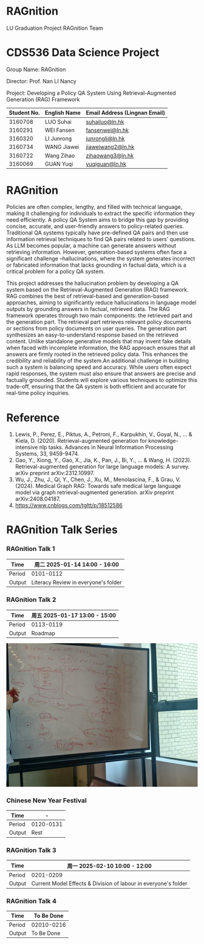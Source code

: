 # RAGnition
LU Graduation Project RAGnition Team

# CDS536 Data Science Project			
Group Name:			RAGnition

Director:			  Prof. Nan LI Nancy

Project:        Developing a Policy QA System Using Retrieval-Augmented Generation (RAG) Framework

| Student No. | English Name | Email Address (Lingnan Email) |
| ----------- | ------------ | ----------------------------- |
| 3160708     | LUO Suhai    | suhailuo@ln.hk                |
| 3160291     | WEI Fansen   | fansenwei@ln.hk               |
| 3160320     | LI Junrong   | junrongli@ln.hk               |
| 3160734     | WANG Jiawei  | jiaweiwang2@ln.hk             |
| 3160722     | Wang Zihao   | zihaowang3@ln.hk              |
| 3160069     | GUAN Yuqi    | yuqiguan@ln.hk                |

# RAGnition
Policies are often complex, lengthy, and filled with technical language, making it challenging for individuals to extract the specific information they need efficiently. A policy QA System aims to bridge this gap by providing concise, accurate, and user-friendly answers to policy-related queries. Traditional QA systems typically have pre-defined QA pairs and then use information retrieval techniques to find QA pairs related to users’ questions. As LLM becomes popular, a machine can generate answers without retrieving information. However, generation-based systems often face a significant challenge –hallucinations, where the system generates incorrect or fabricated information that lacks grounding in factual data, which is a critical problem for a policy QA system.

This project addresses the hallucination problem by developing a QA system based on the Retrieval-Augmented Generation (RAG) framework. RAG combines the best of retrieval-based and generation-based approaches, aiming to significantly reduce hallucinations in language model outputs by grounding answers in factual, retrieved data. The RAG framework operates through two main components: the retrieved part and the generation part. The retrieval part retrieves relevant policy documents or sections from policy documents on user queries. The generation part synthesizes an easy-to-understand response based on the retrieved content. Unlike standalone generative models that may invent fake details when faced with incomplete information, the RAG approach ensures that all answers are firmly rooted in the retrieved policy data. This enhances the credibility and reliability of the system.An additional challenge in building such a system is balancing speed and accuracy. While users often expect rapid responses, the system must also ensure that answers are precise and factually grounded. Students will explore various techniques to optimize this trade-off, ensuring that the QA system is both efficient and accurate for real-time policy inquiries.

# Reference
1. Lewis, P., Perez, E., Piktus, A., Petroni, F., Karpukhin, V., Goyal, N., ... & Kiela, D. (2020). Retrieval-augmented generation for knowledge-intensive nlp tasks. Advances in Neural Information Processing Systems, 33, 9459-9474.
2. Gao, Y., Xiong, Y., Gao, X., Jia, K., Pan, J., Bi, Y., ... & Wang, H. (2023). Retrieval-augmented generation for large language models: A survey. arXiv preprint arXiv:2312.10997.
3. Wu, J., Zhu, J., Qi, Y., Chen, J., Xu, M., Menolascina, F., & Grau, V. (2024). Medical Graph RAG: Towards safe medical large language model via graph retrieval-augmented generation. arXiv preprint arXiv:2408.04187.
4. https://www.cnblogs.com/tgltt/p/18512586

# RAGnition Talk Series
### RAGnition Talk 1
| Time   | 周二 2025-01-14 14:00 - 16:00        |
| ------ | ------------------------------------ |
| Period | 0101-0112                            |
| Output | Literacy Review in everyone's folder |

### RAGnition Talk 2
| Time   | 周五 2025-01-17 13:00 - 15:00 |
| ------ | ----------------------------- |
| Period | 0113-0119                     |
| Output | Roadmap                       |

![solution](figuras/solution.jpg)
### Chinese New Year Festival
| Time   | -         |
| ------ | --------- |
| Period | 0120-0131 |
| Output | Rest      |


### RAGnition Talk 3
| Time   | 周一 2025-02-10 10:00 - 12:00                                   |
| ------ | --------------------------------------------------------------- |
| Period | 0201-0209                                                       |
| Output | Current Model Effects & Division of labour in everyone's folder |

### RAGnition Talk 4
| Time   | To Be Done |
| ------ | ---------- |
| Period | 02010-0216 |
| Output | To Be Done |

